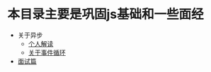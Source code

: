 # 本目录主要是巩固js基础和一些面经
- 关于异步
  - [个人解读](./async/async-base.md)
  - [关于事件循环](./async/async-loop.md)
- [面试篇](./interview-case/README.md)